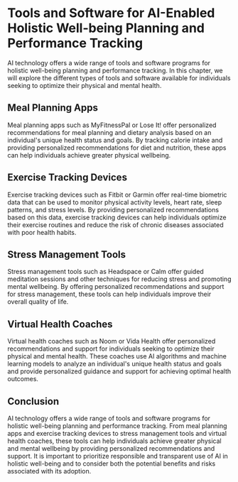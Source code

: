 Tools and Software for AI-Enabled Holistic Well-being Planning and Performance Tracking
=======================================================================================================================================================

AI technology offers a wide range of tools and software programs for holistic well-being planning and performance tracking. In this chapter, we will explore the different types of tools and software available for individuals seeking to optimize their physical and mental health.

Meal Planning Apps
------------------

Meal planning apps such as MyFitnessPal or Lose It! offer personalized recommendations for meal planning and dietary analysis based on an individual's unique health status and goals. By tracking calorie intake and providing personalized recommendations for diet and nutrition, these apps can help individuals achieve greater physical wellbeing.

Exercise Tracking Devices
-------------------------

Exercise tracking devices such as Fitbit or Garmin offer real-time biometric data that can be used to monitor physical activity levels, heart rate, sleep patterns, and stress levels. By providing personalized recommendations based on this data, exercise tracking devices can help individuals optimize their exercise routines and reduce the risk of chronic diseases associated with poor health habits.

Stress Management Tools
-----------------------

Stress management tools such as Headspace or Calm offer guided meditation sessions and other techniques for reducing stress and promoting mental wellbeing. By offering personalized recommendations and support for stress management, these tools can help individuals improve their overall quality of life.

Virtual Health Coaches
----------------------

Virtual health coaches such as Noom or Vida Health offer personalized recommendations and support for individuals seeking to optimize their physical and mental health. These coaches use AI algorithms and machine learning models to analyze an individual's unique health status and goals and provide personalized guidance and support for achieving optimal health outcomes.

Conclusion
----------

AI technology offers a wide range of tools and software programs for holistic well-being planning and performance tracking. From meal planning apps and exercise tracking devices to stress management tools and virtual health coaches, these tools can help individuals achieve greater physical and mental wellbeing by providing personalized recommendations and support. It is important to prioritize responsible and transparent use of AI in holistic well-being and to consider both the potential benefits and risks associated with its adoption.
